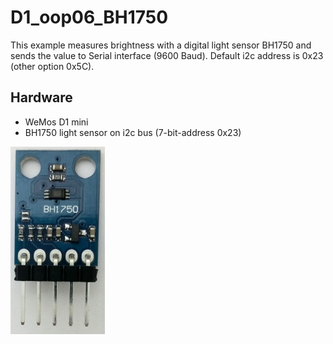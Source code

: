 # D1_oop06_BH1750 
This example measures brightness with a digital light sensor BH1750 and sends the value to Serial interface (9600 Baud).
Default i2c address is 0x23 (other option 0x5C).

## Hardware
* WeMos D1 mini
* BH1750 light sensor on i2c bus (7-bit-address 0x23)

![D1mini BH1750](./images/BH1750.png "BH1750")
